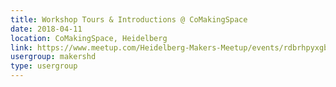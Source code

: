 ```yaml
---
title: Workshop Tours & Introductions @ CoMakingSpace
date: 2018-04-11
location: CoMakingSpace, Heidelberg
link: https://www.meetup.com/Heidelberg-Makers-Meetup/events/rdbrhpyxgbpb/
usergroup: makershd
type: usergroup
---
```

